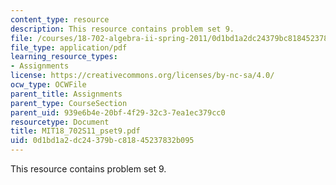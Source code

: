 ```yaml
---
content_type: resource
description: This resource contains problem set 9.
file: /courses/18-702-algebra-ii-spring-2011/0d1bd1a2dc24379bc81845237832b095_MIT18_702S11_pset9.pdf
file_type: application/pdf
learning_resource_types:
- Assignments
license: https://creativecommons.org/licenses/by-nc-sa/4.0/
ocw_type: OCWFile
parent_title: Assignments
parent_type: CourseSection
parent_uid: 939e6b4e-20bf-4f29-32c3-7ea1ec379cc0
resourcetype: Document
title: MIT18_702S11_pset9.pdf
uid: 0d1bd1a2-dc24-379b-c818-45237832b095
---
```

This resource contains problem set 9.